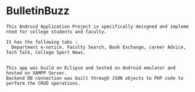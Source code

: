#   BulletinBuzz
    This Android Application Project is specifically deisgned and impleme nted for college students and faculty.
    
    It has the following tabs :
      Department e-notice, Faculty Search, Book Exchange, career Advice, Tech Talk, College Sport News.


    This app was build on Eclipse and tested on Android emulator and hosted on XAMPP Server.
    Backend DB connection was built through JSON objects to PHP code to perform the CRUD operations.
     
     
